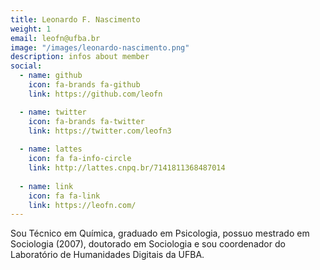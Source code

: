 ```yaml
---
title: Leonardo F. Nascimento
weight: 1
email: leofn@ufba.br
image: "/images/leonardo-nascimento.png"
description: infos about member
social:
  - name: github
    icon: fa-brands fa-github
    link: https://github.com/leofn

  - name: twitter
    icon: fa-brands fa-twitter
    link: https://twitter.com/leofn3
    
  - name: lattes
    icon: fa fa-info-circle
    link: http://lattes.cnpq.br/7141811368487014
    
  - name: link
    icon: fa fa-link
    link: https://leofn.com/
---
```


Sou Técnico em Química, graduado em Psicologia, possuo mestrado em Sociologia (2007), doutorado em Sociologia e sou coordenador do Laboratório de Humanidades Digitais da UFBA.
